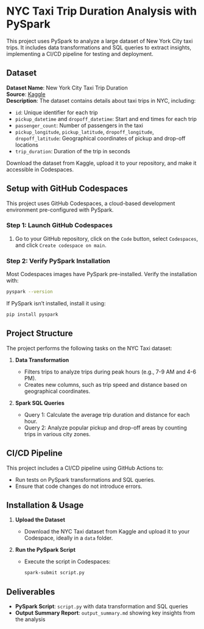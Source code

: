
# NYC Taxi Trip Duration Analysis with PySpark

This project uses PySpark to analyze a large dataset of New York City taxi trips. It includes data transformations and SQL queries to extract insights, implementing a CI/CD pipeline for testing and deployment.

## Dataset

**Dataset Name**: New York City Taxi Trip Duration  
**Source**: [Kaggle](https://www.kaggle.com/datasets/new-york-city/nyc-taxi-trip-duration)  
**Description**: The dataset contains details about taxi trips in NYC, including:
- `id`: Unique identifier for each trip
- `pickup_datetime` and `dropoff_datetime`: Start and end times for each trip
- `passenger_count`: Number of passengers in the taxi
- `pickup_longitude`, `pickup_latitude`, `dropoff_longitude`, `dropoff_latitude`: Geographical coordinates of pickup and drop-off locations
- `trip_duration`: Duration of the trip in seconds

Download the dataset from Kaggle, upload it to your repository, and make it accessible in Codespaces.

## Setup with GitHub Codespaces

This project uses GitHub Codespaces, a cloud-based development environment pre-configured with PySpark.

### Step 1: Launch GitHub Codespaces

1. Go to your GitHub repository, click on the `Code` button, select `Codespaces`, and click `Create codespace on main`.

### Step 2: Verify PySpark Installation

Most Codespaces images have PySpark pre-installed. Verify the installation with:
```bash
pyspark --version
```

If PySpark isn’t installed, install it using:
```bash
pip install pyspark
```


## Project Structure

The project performs the following tasks on the NYC Taxi dataset:

1. **Data Transformation**  
   - Filters trips to analyze trips during peak hours (e.g., 7-9 AM and 4-6 PM).
   - Creates new columns, such as trip speed and distance based on geographical coordinates.

2. **Spark SQL Queries**  
   - Query 1: Calculate the average trip duration and distance for each hour.
   - Query 2: Analyze popular pickup and drop-off areas by counting trips in various city zones.

## CI/CD Pipeline

This project includes a CI/CD pipeline using GitHub Actions to:
- Run tests on PySpark transformations and SQL queries.
- Ensure that code changes do not introduce errors.

## Installation & Usage

1. **Upload the Dataset**  
   - Download the NYC Taxi dataset from Kaggle and upload it to your Codespace, ideally in a `data` folder.

2. **Run the PySpark Script**  
   - Execute the script in Codespaces:
     ```bash
     spark-submit script.py
     ```

## Deliverables

- **PySpark Script**: `script.py` with data transformation and SQL queries
- **Output Summary Report**: `output_summary.md` showing key insights from the analysis


